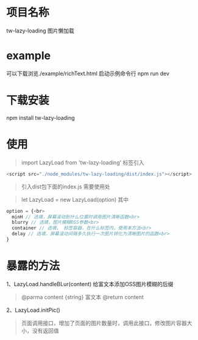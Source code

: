 # 项目名称
tw-lazy-loading
图片懒加载

# example
可以下载浏览./example/richText.html
启动示例命令行
npm run dev

# 下载安装
npm install tw-lazy-loading

# 使用
> import LazyLoad from 'tw-lazy-loading'
>标签引入
```javascript
<script src="./node_modules/tw-lazy-loading/dist/index.js"></script>
```
>引入dist包下面的index.js
需要使用处

> let LazyLoad = new LazyLoad(option)
其中

```javascript
option = {<br>
  minH // 选填，屏幕滚动到什么位置时调用图片清晰函数<br>
  blurry // 选填，图片模糊OSS参数<br>
  container // 选填， 标签容器，在什么标签内，使用本方法<br>
  delay // 选填，屏幕滚动间隔多久执行一次图片转化为清晰图片的函数<br>
}
```

# 暴露的方法
1、LazyLoad.handleBLur(content) 给富文本添加OSS图片模糊的后缀
> @parma content {string} 富文本
> @return content

2、LazyLoad.initPic()
> 页面调用接口，增加了页面的图片数量时，调用此接口，修改图片容器大小，没有返回值
